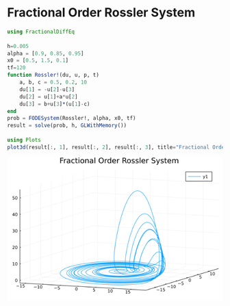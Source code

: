 # Fractional Order Rossler System

```julia
using FractionalDiffEq

h=0.005
alpha = [0.9, 0.85, 0.95]
x0 = [0.5, 1.5, 0.1]
tf=120
function Rossler!(du, u, p, t)
    a, b, c = 0.5, 0.2, 10
    du[1] = -u[2]-u[3]
    du[2] = u[1]+a*u[2]
    du[3] = b+u[3]*(u[1]-c)
end
prob = FODESystem(Rossler!, alpha, x0, tf)
result = solve(prob, h, GLWithMemory())

using Plots
plot3d(result[:, 1], result[:, 2], result[:, 3], title="Fractional Order Rossler System")

```

![Rossler](./assets/Rossler.png)